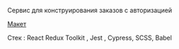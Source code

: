   Сервис для конструирования заказов с авторизацией

[Макет](<https://www.figma.com/file/vIywAvqfkOIRWGOkfOnReY/React-Fullstack_-Проектные-задачи-(3-месяца)_external_link?type=design&node-id=0-1&mode=design>)

Стек : React Redux Toolkit  , Jest , Cypress, SCSS, Babel
